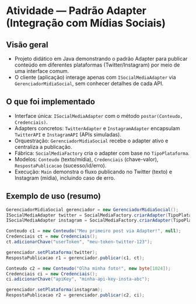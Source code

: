 # Atividade — Padrão Adapter (Integração com Mídias Sociais)

## Visão geral
- Projeto didático em Java demonstrando o padrão Adapter para publicar conteúdo em diferentes plataformas (Twitter/Instagram) por meio de uma interface comum.
- O cliente (aplicação) interage apenas com `ISocialMediaAdapter` via `GerenciadorMidiaSocial`, sem conhecer detalhes de cada API.

## O que foi implementado
- Interface única: `ISocialMediaAdapter` com o método `postar(Conteudo, Credenciais)`.
- Adapters concretos: `TwitterAdapter` e `InstagramAdapter` encapsulam `TwitterAPI` e `InstagramAPI` (APIs simuladas).
- Orquestração: `GerenciadorMidiaSocial` recebe o adapter ativo e centraliza a publicação.
- Fábrica: `SocialMediaFactory` cria o adapter com base no `TipoPlataforma`.
- Modelos: `Conteudo` (texto/mídia), `Credenciais` (chave-valor), `RespostaPublicacao` (sucesso/id/erro).
- Execução: `Main` demonstra o fluxo publicando no Twitter (texto) e Instagram (mídia), incluindo caso de erro.

## Exemplo de uso (resumo)
```java
GerenciadorMidiaSocial gerenciador = new GerenciadorMidiaSocial();
ISocialMediaAdapter twitter = SocialMediaFactory.criarAdapter(TipoPlataforma.TWITTER);
ISocialMediaAdapter instagram = SocialMediaFactory.criarAdapter(TipoPlataforma.INSTAGRAM);

Conteudo c1 = new Conteudo("Meu primeiro post via Adapter!", null);
Credenciais ct = new Credenciais();
ct.adicionarChave("userToken", "meu-token-twitter-123");

gerenciador.setPlataforma(twitter);
RespostaPublicacao r1 = gerenciador.publicar(c1, ct);

Conteudo c2 = new Conteudo("Olha minha foto!", new byte[1024]);
Credenciais ci = new Credenciais();
ci.adicionarChave("apiKey", "minha-api-key-insta-abc");

gerenciador.setPlataforma(instagram);
RespostaPublicacao r2 = gerenciador.publicar(c2, ci);
```